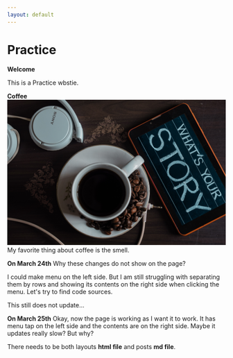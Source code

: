 ```yaml
---
layout: default
---
```

# Practice

**Welcome**

This is a Practice wbstie. 

**Coffee**
![Tell me your story](assets/img/sutar-1749303.jpg) My favorite thing about coffee is the smell.  


**On March 24th**
Why these changes do not show on the page? 

I could make menu on the left side. But I am still struggling with separating them by rows and showing its contents on the right side when clicking the menu. Let's try to find code sources. 

This still does not update... 


**On March 25th**
Okay, now the page is working as I want it to work. 
It has menu tap on the left side and the contents are on the right side. 
Maybe it updates really slow? But why? 

There needs to be both layouts **html file** and posts **md file**. 


